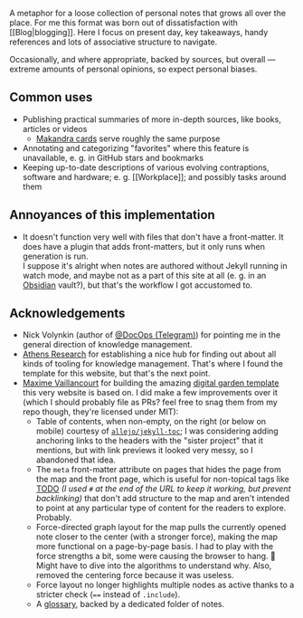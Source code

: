 ---
---

A metaphor for a loose collection of personal notes that grows all over the place. For me this format was born out of dissatisfaction with [[Blog|blogging]]. Here I focus on present day, key takeaways, handy references and lots of associative structure to navigate.

Occasionally, and where appropriate, backed by sources, but overall — extreme amounts of personal opinions, so expect personal biases.

## Common uses

* Publishing practical summaries of more in-depth sources, like books, articles or videos
  * [Makandra cards](http://makandracards.com/makandra) serve roughly the same purpose
* Annotating and categorizing "favorites" where this feature is unavailable, e. g. in GitHub stars and bookmarks
* Keeping up-to-date descriptions of various evolving contraptions, software and hardware; e. g. [[Workplace]]; and possibly tasks around them

## Annoyances of this implementation

* It doesn't function very well with files that don't have a front-matter. It does have a plugin that adds front-matters, but it only runs when generation is run.  
  I suppose it's alright when notes are authored without Jekyll running in watch mode, and maybe not as a part of this site at all (e. g. in an [Obsidian](https://obsidian.md) vault?), but that's the workflow I got accustomed to.

## Acknowledgements

* Nick Volynkin (author of [@DocOps (Telegram)](https://t.me/docops)) for pointing me in the general direction of knowledge management.
* [Athens Research](https://github.com/athensresearch) for establishing a nice hub for finding out about all kinds of tooling for knowledge management. That's where I found the template for this website, but that's the next point.
* [Maxime Vaillancourt](https://maximevaillancourt.com/) for building the amazing [digital garden template](https://github.com/maximevaillancourt/digital-garden-jekyll-template) this very website is based on. I did make a few improvements over it (which I should probably file as PRs? feel free to snag them from my repo though, they're licensed under MIT):
  * Table of contents, when non-empty, on the right (or below on mobile) courtesy of [`allejo/jekyll-toc`](https://github.com/allejo/jekyll-toc); I was considering adding anchoring links to the headers with the "sister project" that it mentions, but with link previews it looked very messy, so I abandoned that idea.
  * The `meta` front-matter attribute on pages that hides the page from the map and the front page, which is useful for non-topical tags like [TODO](/todo#) _(I used `#` at the end of the URL to keep it working, but prevent backlinking)_ that don't add structure to the map and aren't intended to point at any particular type of content for the readers to explore. Probably.
  * Force-directed graph layout for the map pulls the currently opened note closer to the center (with a stronger force), making the map more functional on a page-by-page basis. I had to play with the force strengths a bit, some were causing the browser to hang. 🤨 Might have to dive into the algorithms to understand why. Also, removed the centering force because it was useless.
  * Force layout no longer highlights multiple nodes as active thanks to a stricter check (`==` instead of `.include`).
  * A [glossary](/glossary), backed by a dedicated folder of notes.
